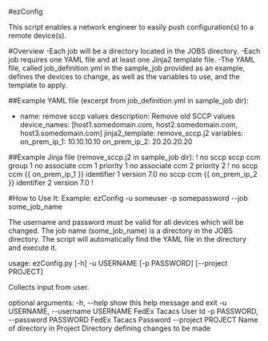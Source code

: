 #ezConfig 

This script enables a network engineer to easily push configuration(s) to a remote device(s).

#Overview
-Each job will be a directory located in the JOBS directory.
-Each job requires one YAML file and at least one Jinja2 template file.
-The YAML file, called job_definition.yml in the sample_job provided as an example, defines the devices to change, as well
as the variables to use, and the template to apply.

##Example YAML file (excerpt from job_definition.yml in sample_job dir):
- name: remove sccp values
  description: Remove old SCCP values
  device_names: [host1.somedomain.com, host2.somedomain.com, host3.somedomain.com]
  jinja2_template: remove_sccp.j2
  variables:
    on_prem_ip_1: 10.10.10.10
    on_prem_ip_2: 20.20.20.20

##Example Jinja file (remove_sccp.j2 in sample_job dir):
!
no sccp
sccp ccm group 1
 no associate ccm 1 priority 1
 no associate ccm 2 priority 2
!
no sccp ccm {{ on_prem_ip_1 }} identifier 1 version 7.0 
no sccp ccm {{ on_prem_ip_2 }} identifier 2 version 7.0 
!

#How to Use It: 
Example:  ezConfig -u someuser -p somepassword --job some_job_name

The username and password must be valid for all devices which will be changed.
The job name (some_job_name) is a directory in the JOBS directory.  The 
script will automatically find the YAML file in the directory and execute it.

usage:
ezConfig.py [-h] -u USERNAME [-p PASSWORD] [--project PROJECT]

Collects input from user.

optional arguments:
  -h, --help            show this help message and exit
  -u USERNAME, --username USERNAME
                        FedEx Tacacs User Id
  -p PASSWORD, --password PASSWORD
                        FedEx Tacacs Password
  --project PROJECT     Name of directory in Project Directory defining changes to be made
